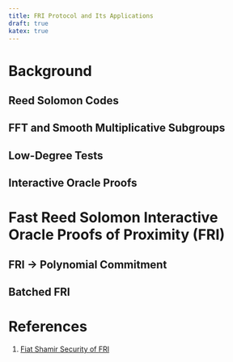```yaml
--- 
title: FRI Protocol and Its Applications 
draft: true 
katex: true
--- 
```


# Background 

## Reed Solomon Codes 

## FFT and Smooth Multiplicative Subgroups 

## Low-Degree Tests 

## Interactive Oracle Proofs 

# **F**ast **R**eed Solomon **I**nteractive Oracle Proofs of Proximity (FRI)

## FRI $\longrightarrow$ Polynomial Commitment

## Batched FRI 

# References 

1. [Fiat Shamir Security of FRI](https://eprint.iacr.org/2023/1071.pdf)
